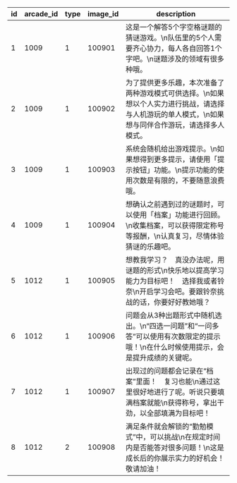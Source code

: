 |id|arcade_id|type|image_id|description|
| --- | --- | --- | --- | --- |
|1|1009|1|100901|这是一个解答5个字空格谜题的猜谜游戏。\n队伍里的5个人需要齐心协力，每人各自回答1个字吧。\n谜题涉及的领域有很多种哦。|
|2|1009|1|100902|为了提供更多乐趣，本次准备了两种游戏模式可供选择。\n如果想以个人实力进行挑战，请选择与人机游玩的单人模式，\n如果想与同伴合作游玩，请选择多人模式。|
|3|1009|1|100903|系统会随机给出游戏提示。\n如果想得到更多提示，请使用「提示按钮」功能。\n提示功能的使用次数是有限的，不要随意浪费哦。|
|4|1009|1|100904|想确认之前遇到过的谜题时，可以使用「档案」功能进行回顾。\n收集档案，可以获得限定称号等报酬，\n认真复习，尽情体验猜谜的乐趣吧。|
|5|1012|1|100905|想教我学习？　真没办法呢，用谜题的形式\n快乐地以提高学习能力为目标吧！　选择我或者铃奈\n开启学习会吧。要跟铃奈挑战的话，你要好好教她哦？|
|6|1012|1|100906|问题会从3种出题形式中随机选出。\n“四选一问题”和“一问多答”可以使用有次数限定的提示哦！\n在什么时候使用提示，会是提升成绩的关键呢。|
|7|1012|1|100907|出现过的问题都会记录在“档案”里面！　复习也能\n通过这里很好地进行了呢。听说只要填满档案就能\n获得称号，拿出干劲，以全部填满为目标吧！|
|8|1012|2|100908|满足条件就会解锁的“勤勉模式”中，可以挑战\n在规定时间内是否能答对很多问题！\n这是成长后的你展示实力的好机会！敬请加油！|